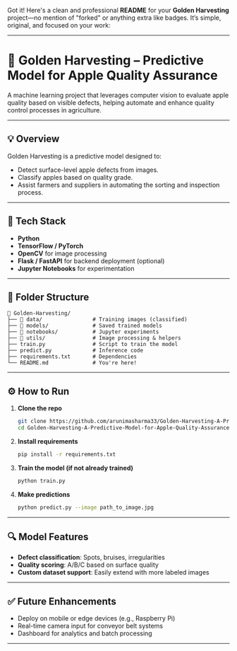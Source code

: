 Got it! Here's a clean and professional **README** for your **Golden Harvesting** project—no mention of "forked" or anything extra like badges. It’s simple, original, and focused on your work:

---

# 🍎 Golden Harvesting – Predictive Model for Apple Quality Assurance

A machine learning project that leverages computer vision to evaluate apple quality based on visible defects, helping automate and enhance quality control processes in agriculture.

---

## 💡 Overview

Golden Harvesting is a predictive model designed to:

* Detect surface-level apple defects from images.
* Classify apples based on quality grade.
* Assist farmers and suppliers in automating the sorting and inspection process.

---

## 🧠 Tech Stack

* **Python**
* **TensorFlow / PyTorch**
* **OpenCV** for image processing
* **Flask / FastAPI** for backend deployment (optional)
* **Jupyter Notebooks** for experimentation

---

## 📂 Folder Structure

```
📁 Golden-Harvesting/
├── 📁 data/                # Training images (classified)
├── 📁 models/              # Saved trained models
├── 📁 notebooks/           # Jupyter experiments
├── 📁 utils/               # Image processing & helpers
├── train.py               # Script to train the model
├── predict.py             # Inference code
├── requirements.txt       # Dependencies
└── README.md              # You're here!
```

---

## ⚙️ How to Run

1. **Clone the repo**

   ```bash
   git clone https://github.com/arunimasharma33/Golden-Harvesting-A-Predictive-Model-for-Apple-Quality-Assurance.git
   cd Golden-Harvesting-A-Predictive-Model-for-Apple-Quality-Assurance
   ```

2. **Install requirements**

   ```bash
   pip install -r requirements.txt
   ```

3. **Train the model (if not already trained)**

   ```bash
   python train.py
   ```

4. **Make predictions**

   ```bash
   python predict.py --image path_to_image.jpg
   ```

---

## 🔍 Model Features

* **Defect classification**: Spots, bruises, irregularities
* **Quality scoring**: A/B/C based on surface quality
* **Custom dataset support**: Easily extend with more labeled images

---

## ✅ Future Enhancements

* Deploy on mobile or edge devices (e.g., Raspberry Pi)
* Real-time camera input for conveyor belt systems
* Dashboard for analytics and batch processing

---

